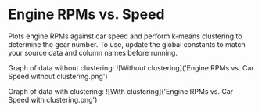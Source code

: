 # Engine RPMs vs. Speed

Plots engine RPMs against car speed and perform k-means clustering to determine the gear number. To use, update the global constants to match your source data and column names before running.

Graph of data without clustering:
![Without clustering]('Engine RPMs vs. Car Speed without clustering.png')

Graph of data with clustering:
![With clustering]('Engine RPMs vs. Car Speed with clustering.png')
